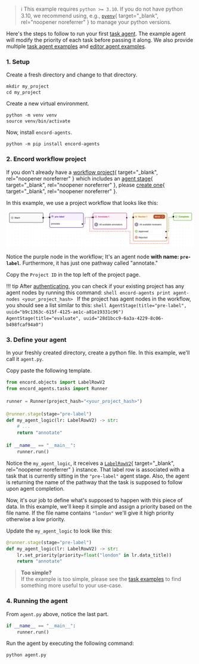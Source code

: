 > ℹ️ This example requires `python >= 3.10`. If you do not have python 3.10, we recommend using, e.g., [`pyenv`](https://github.com/pyenv/pyenv){ target="\_blank", rel="noopener noreferrer" } to manage your python versions.

Here's the steps to follow to run your first [task agent](task_agents/index.md).
The example agent will modify the priority of each task before passing it along.
We also provide multiple [task agent examples](task_agents/examples/index.md) and [editor agent examples](editor_agents/examples/index.md).

### 1. Setup

Create a fresh directory and change to that directory.

```shell
mkdir my_project
cd my_project
```

Create a new virtual environment.

```shell
python -m venv venv
source venv/bin/activate
```

Now, install `encord-agents`.

```shell
python -m pip install encord-agents
```

### 2. Encord workflow project

If you don't already have a [workflow project][docs-workflow-project]{ target="\_blank", rel="noopener noreferrer" } which includes an [agent stage][docs-workflow-agent]{ target="\_blank", rel="noopener noreferrer" }, please [create one][docs-create-project]{ target="\_blank", rel="noopener noreferrer" }.

In this example, we use a project workflow that looks like this:

![Project Workflow](assets/project-workflow.png)

Notice the purple node in the workflow; It's an agent node **with name: `pre-label`**.
Furthermore, it has just one pathway called "annotate."

Copy the `Project ID` in the top left of the project page.

!!! tip
    After [authenticating](./authentication.md), you can check if your existing project has any agent nodes by running this command:
    ```shell
    encord-agents print agent-nodes <your_project_hash>
    ```
    If the project has agent nodes in the workflow, you should see a list similar to this:
    ```shell
    AgentStage(title="pre-label", uuid="b9c1363c-615f-4125-ae1c-a81e19331c96")
    AgentStage(title="evaluate", uuid="28d1bcc9-6a3a-4229-8c06-b498fcaf94a0")
    ```

### 3. Define your agent

In your freshly created directory, create a python file.
In this example, we'll call it `agent.py`.

Copy paste the following template.

```python title="agent.py"
from encord.objects import LabelRowV2
from encord_agents.tasks import Runner

runner = Runner(project_hash="<your_project_hash>")

@runner.stage(stage="pre-label")
def my_agent_logic(lr: LabelRowV2) -> str:
    # ...
    return "annotate"

if __name__ == "__main__":
    runner.run()
```

Notice the `my_agent_logic`, it receives a [`LabelRowV2`][lrv2-class]{ target="\_blank", rel="noopener noreferrer" } instance.
That label row is associated with a task that is currently sitting in the `"pre-label"` agent stage.
Also, the agent is returning the name of the pathway that the task is supposed to follow upon agent completion.

Now, it's our job to define what's supposed to happen with this piece of data.
In this example, we'll keep it simple and assign a priority based on the file name.
If the file name contains `"london"` we'll give it high priority otherwise a low priority.

Update the `my_agent_logic` to look like this:

```python
@runner.stage(stage="pre-label")
def my_agent_logic(lr: LabelRowV2) -> str:
    lr.set_priority(priority=float("london" in lr.data_title))
    return "annotate"
```

> **Too simple?**  
> If the example is too simple, please see the [task examples](task_agents/examples/index.md)
> to find something more useful to your use-case.

### 4. Running the agent

From `agent.py` above, notice the last part.

```python
if __name__ == "__main__":
    runner.run()
```

Run the agent by executing the following command:

```shell
python agent.py
```

[docs-workflow-project]: https://docs.encord.com/sdk-documentation/projects-sdk/sdk-workflow-projects#workflow-projects
[docs-workflow-agent]: https://docs.encord.com/platform-documentation/Annotate/annotate-projects/annotate-workflows-and-templates#agent
[docs-create-project]: https://docs.encord.com/platform-documentation/Annotate/annotate-projects/annotate-create-projects
[lrv2-class]: https://docs.encord.com/sdk-documentation/sdk-references/LabelRowV2
